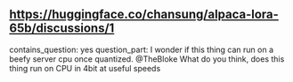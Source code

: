 ## https://huggingface.co/chansung/alpaca-lora-65b/discussions/1

contains_question: yes
question_part: I wonder if this thing can run on a beefy server cpu once quantized. @TheBloke What do you think, does this thing run on CPU in 4bit at useful speeds